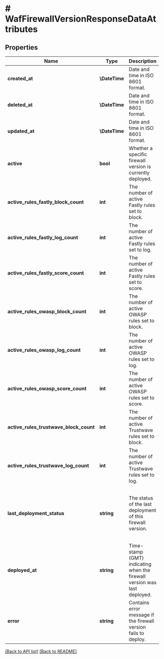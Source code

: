 # # WafFirewallVersionResponseDataAttributes

## Properties

Name | Type | Description | Notes
------------ | ------------- | ------------- | -------------
**created_at** | **\DateTime** | Date and time in ISO 8601 format. | [optional] [readonly] 
**deleted_at** | **\DateTime** | Date and time in ISO 8601 format. | [optional] [readonly] 
**updated_at** | **\DateTime** | Date and time in ISO 8601 format. | [optional] [readonly] 
**active** | **bool** | Whether a specific firewall version is currently deployed. | [optional] [readonly] 
**active_rules_fastly_block_count** | **int** | The number of active Fastly rules set to block. | [optional] [readonly] 
**active_rules_fastly_log_count** | **int** | The number of active Fastly rules set to log. | [optional] [readonly] 
**active_rules_fastly_score_count** | **int** | The number of active Fastly rules set to score. | [optional] [readonly] 
**active_rules_owasp_block_count** | **int** | The number of active OWASP rules set to block. | [optional] [readonly] 
**active_rules_owasp_log_count** | **int** | The number of active OWASP rules set to log. | [optional] [readonly] 
**active_rules_owasp_score_count** | **int** | The number of active OWASP rules set to score. | [optional] [readonly] 
**active_rules_trustwave_block_count** | **int** | The number of active Trustwave rules set to block. | [optional] [readonly] 
**active_rules_trustwave_log_count** | **int** | The number of active Trustwave rules set to log. | [optional] [readonly] 
**last_deployment_status** | **string** | The status of the last deployment of this firewall version. | [optional] [readonly]  [one of: 'null', 'pending', 'in progress', 'completed', 'failed']
**deployed_at** | **string** | Time-stamp (GMT) indicating when the firewall version was last deployed. | [optional] [readonly] 
**error** | **string** | Contains error message if the firewall version fails to deploy. | [optional] [readonly] 


[[Back to API list]](../../README.md#endpoints) [[Back to README]](../../README.md)
